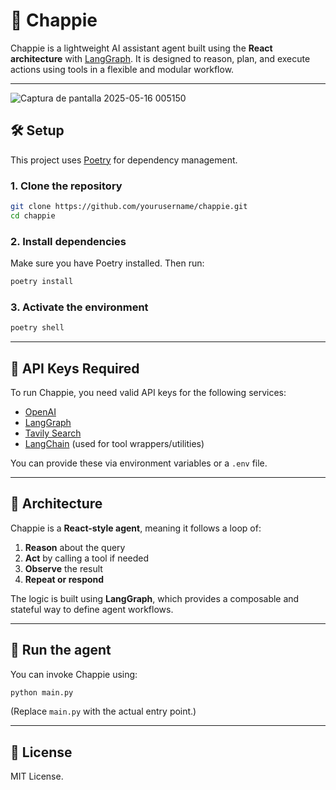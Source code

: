 # 🤖 Chappie

Chappie is a lightweight AI assistant agent built using the **React architecture** with [LangGraph](https://docs.langgraph.dev/). It is designed to reason, plan, and execute actions using tools in a flexible and modular workflow.

---

![Captura de pantalla 2025-05-16 005150](https://github.com/user-attachments/assets/20c96271-6f72-477a-80b6-89fa72008714)


## 🛠️ Setup

This project uses [Poetry](https://python-poetry.org/) for dependency management.

### 1. Clone the repository

```bash
git clone https://github.com/yourusername/chappie.git
cd chappie
````

### 2. Install dependencies

Make sure you have Poetry installed. Then run:

```bash
poetry install
```

### 3. Activate the environment

```bash
poetry shell
```

---

## 🔐 API Keys Required

To run Chappie, you need valid API keys for the following services:

* [OpenAI](https://platform.openai.com/)
* [LangGraph](https://www.langgraph.dev/)
* [Tavily Search](https://docs.tavily.com/)
* [LangChain](https://www.langchain.com/) (used for tool wrappers/utilities)

You can provide these via environment variables or a `.env` file.

---

## 🧠 Architecture

Chappie is a **React-style agent**, meaning it follows a loop of:

1. **Reason** about the query
2. **Act** by calling a tool if needed
3. **Observe** the result
4. **Repeat or respond**

The logic is built using **LangGraph**, which provides a composable and stateful way to define agent workflows.

---

## 🚀 Run the agent

You can invoke Chappie using:

```bash
python main.py
```

(Replace `main.py` with the actual entry point.)

---

## 📄 License

MIT License.
